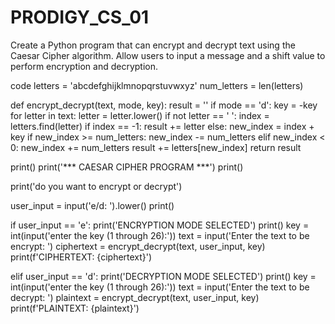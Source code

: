# PRODIGY_CS_01

Create a Python program that can encrypt and decrypt text using the Caesar Cipher algorithm. Allow users to input a message and a shift value to perform encryption and decryption.


code 
letters = 'abcdefghijklmnopqrstuvwxyz'
num_letters = len(letters)

def encrypt_decrypt(text, mode, key):
    result = ''
    if mode == 'd':
        key = -key
    for letter in text:
        letter = letter.lower()
        if not letter == ' ':
            index = letters.find(letter)
            if index == -1:
                result += letter
            else:
                new_index = index + key
                if new_index >= num_letters:
                    new_index -= num_letters
                elif new_index < 0:
                    new_index += num_letters
                result += letters[new_index]
    return result

print()
print('*** CAESAR CIPHER PROGRAM ***')
print()


print('do you want to encrypt or decrypt')

user_input = input('e/d: ').lower()
print()


if user_input == 'e':
    print('ENCRYPTION MODE SELECTED')
    print()
    key = int(input('enter the key (1 through 26):'))
    text = input('Enter the text to be encrypt: ')
    ciphertext = encrypt_decrypt(text, user_input, key)
    print(f'CIPHERTEXT: {ciphertext}')

elif user_input == 'd':
    print('DECRYPTION MODE SELECTED')
    print()
    key = int(input('enter the key (1 through 26):'))
    text = input('Enter the text to be decrypt: ')
    plaintext = encrypt_decrypt(text, user_input, key)
    print(f'PLAINTEXT: {plaintext}')

